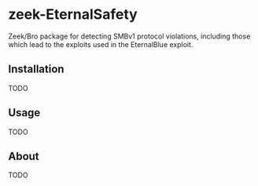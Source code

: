zeek-EternalSafety
==================

Zeek/Bro package for detecting SMBv1 protocol violations, including those which
lead to the exploits used in the EternalBlue exploit.


Installation
------------

TODO


Usage
-----

TODO


About
-----

TODO
